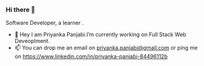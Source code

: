 ### Hi there 👋
Software Developer, a learner .
- 🔭 Hey I am Priyanka Panjabi.I’m currently working on Full Stack Web Deveoplment.
- 📫 You can drop me an email on priyanka.panjabi@gmail.com or ping me on https://www.linkedin.com/in/priyanka-panjabi-84496112b
<!--
**Priyanka-Panjabi/Priyanka-Panjabi** is a ✨ _special_ ✨ repository because its `README.md` (this file) appears on your GitHub profile.

Here are some ideas to get you started:

- 🔭 Hey I am Priyanka Panjabi.I’m currently working on Full Stack Web Deveoplment as a MERN Stack Developer.
- 🌱 I’m currently learning ...
- 👯 I’m looking to collaborate on ...
- 🤔 I’m looking for help with ...
- 💬 Ask me about ...
- 📫 You can drop me an email on priyanka.panjabi@gmail.com or ping me on https://www.linkedin.com/in/priyanka-panjabi-84496112b...
- 😄 Pronouns: ...
- ⚡ Fun fact: ...
-->
